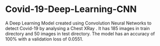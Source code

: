 # Covid-19-Deep-Learning-CNN
A Deep Learning Model created using Convolution Neural Networks to detect Covid-19 by analysing a Chest XRay .
It has 185 images in train directory and 50 images in test directory.
The model has an accuracy of 100% with a validation loss of 0.0551.
